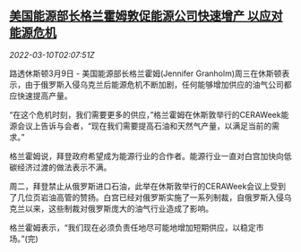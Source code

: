 <!--1646879462000-->
[美国能源部长格兰霍姆敦促能源公司快速增产 以应对能源危机](https://cn.reuters.com/article/usa-energy-secretary-urges-firms-0309-we-idCNKBS2L7074)
------

<div><i>2022-03-10T02:07:51Z</i></div><p>路透休斯顿3月9日 - 美国能源部长格兰霍姆(Jennifer Granholm)周三在休斯顿表示，由于俄罗斯入侵乌克兰后能源危机不断加剧，任何能够增加供应的油气公司都应快速提高产量。</p><p>“在这个危机时刻，我们需要更多的供应，”格兰霍姆在休斯敦举行的CERAWeek能源会议上告诉与会者，“现在我们需要提高石油和天然气产量，以满足当前的需求。”</p><p>格兰霍姆说，拜登政府希望成为能源行业的合作者。能源行业一直对白宫加快向低碳经济过渡的做法表示不满。</p><p>周二，拜登禁止从俄罗斯进口石油，此举在休斯敦举行的CERAWeek会议上受到了几位页岩油高管的赞扬。白宫已经对俄罗斯实施了一系列制裁，自俄罗斯入侵乌克兰以来，这些制裁对俄罗斯庞大的油气行业造成了影响。</p><p>格兰霍姆表示，“我们现在必须负责任地尽可能地增加短期供应，以稳定市场。”(完)</p>
